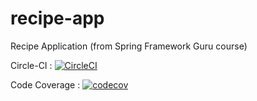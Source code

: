 # recipe-app
Recipe Application (from Spring Framework Guru course)

Circle-CI : [![CircleCI](https://circleci.com/gh/circleci/circleci-docs.svg?style=svg)](https://circleci.com/gh/MatAmine/recipe-app)


Code Coverage : [![codecov](https://codecov.io/gh/MatAmine/recipe-app/branch/master/graph/badge.svg?token=U1IEJIY164)](https://codecov.io/gh/MatAmine/recipe-app)